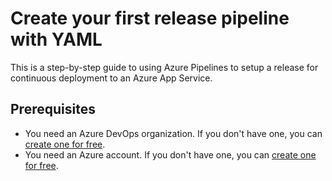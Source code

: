 # Create your first release pipeline with YAML

This is a step-by-step guide to using Azure Pipelines to setup a release for continuous deployment to an Azure App Service.

## Prerequisites

* You need an Azure DevOps organization. If you don't have one, you can [create one for free](https://dev.azure.com/). 
* You need an Azure account. If you don't have one, you can [create one for free](https://azure.microsoft.com/en-ca/free/). 

## 